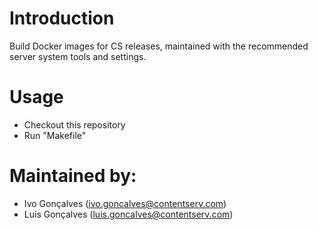 # Introduction
Build Docker images for CS releases, maintained with the recommended server system tools and settings.

# Usage
- Checkout this repository
- Run "Makefile"

# Maintained by:
- Ivo Gonçalves (ivo.goncalves@contentserv.com)
- Luís Gonçalves (luis.goncalves@contentserv.com)
